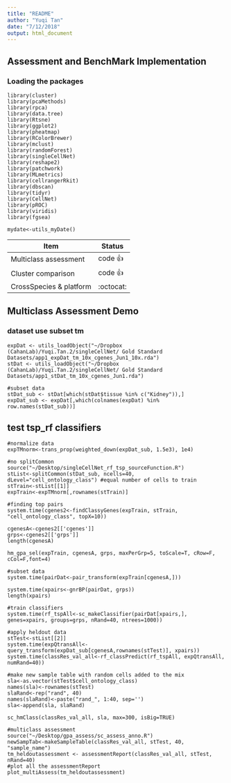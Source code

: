 ```yaml
---
title: "README"
author: "Yuqi Tan"
date: "7/12/2018"
output: html_document
---
```


## Assessment and BenchMark Implementation

### Loading the packages
```{r,message=FALSE, warning=FALSE}
library(cluster)
library(pcaMethods)
library(rpca)
library(data.tree)
library(Rtsne)
library(ggplot2)
library(pheatmap)
library(RColorBrewer)
library(mclust)
library(randomForest)
library(singleCellNet)
library(reshape2)
library(patchwork)
library(MLmetrics)
library(cellrangerRkit)
library(dbscan)
library(tidyr)
library(CellNet)
library(pROC)
library(viridis)
library(fgsea)

mydate<-utils_myDate()
```


|         **Item**       |    **Status**   |
|------------------------|-----------------|
| Multiclass assessment  | code :thumbsup: |
| Cluster comparison     | code :thumbsup: |
| CrossSpecies & platform|    :octocat:    |


## Multiclass Assessment Demo 
### dataset use subset tm
```{r}
expDat <- utils_loadObject("~/Dropbox (CahanLab)/Yuqi.Tan.2/singleCellNet/ Gold Standard Datasets/app1_expDat_tm_10x_cgenes_Jun1_10x.rda")
stDat <- utils_loadObject("~/Dropbox (CahanLab)/Yuqi.Tan.2/singleCellNet/ Gold Standard Datasets/app1_stDat_tm_10x_cgenes_Jun1.rda")

#subset data
stDat_sub <- stDat[which(stDat$tissue %in% c("Kidney")),]
expDat_sub <- expDat[,which(colnames(expDat) %in% row.names(stDat_sub))]
```

## test tsp_rf classifiers
```{r}
#normalize data 
expTMnorm<-trans_prop(weighted_down(expDat_sub, 1.5e3), 1e4)

#no splitCommon
source("~/Desktop/singleCellNet_rf_tsp_sourceFunction.R")
stList<-splitCommon(stDat_sub, ncells=40, dLevel="cell_ontology_class") #equal number of cells to train 
stTrain<-stList[[1]]
expTrain<-expTMnorm[,rownames(stTrain)]
```

```{r, warning=FALSE}
#finding top pairs
system.time(cgenes2<-findClassyGenes(expTrain, stTrain, "cell_ontology_class", topX=10))

cgenesA<-cgenes2[['cgenes']]
grps<-cgenes2[['grps']]
length(cgenesA)

hm_gpa_sel(expTrain, cgenesA, grps, maxPerGrp=5, toScale=T, cRow=F, cCol=F,font=4)
```

```{r, warning=FALSE}
#subset data
system.time(pairDat<-pair_transform(expTrain[cgenesA,]))

system.time(xpairs<-gnrBP(pairDat, grps))
length(xpairs)

#train classifiers
system.time(rf_tspAll<-sc_makeClassifier(pairDat[xpairs,], genes=xpairs, groups=grps, nRand=40, ntrees=1000)) 

#apply heldout data
stTest<-stList[[2]]
system.time(expQtransAll<-query_transform(expDat_sub[cgenesA,rownames(stTest)], xpairs))
system.time(classRes_val_all<-rf_classPredict(rf_tspAll, expQtransAll, numRand=40))

#make new sample table with random cells added to the mix
sla<-as.vector(stTest$cell_ontology_class)
names(sla)<-rownames(stTest)
slaRand<-rep("rand", 40)
names(slaRand)<-paste("rand_", 1:40, sep='')
sla<-append(sla, slaRand)

sc_hmClass(classRes_val_all, sla, max=300, isBig=TRUE)

#multiclass assessment 
source("~/Desktop/gpa_assess/sc_assess_anno.R")
newSampTab<-makeSampleTable(classRes_val_all, stTest, 40, "sample_name")
tm_heldoutassessment <- assessmentReport(classRes_val_all, stTest, nRand=40)
#plot all the assessmentReport
plot_multiAssess(tm_heldoutassessment)
```
